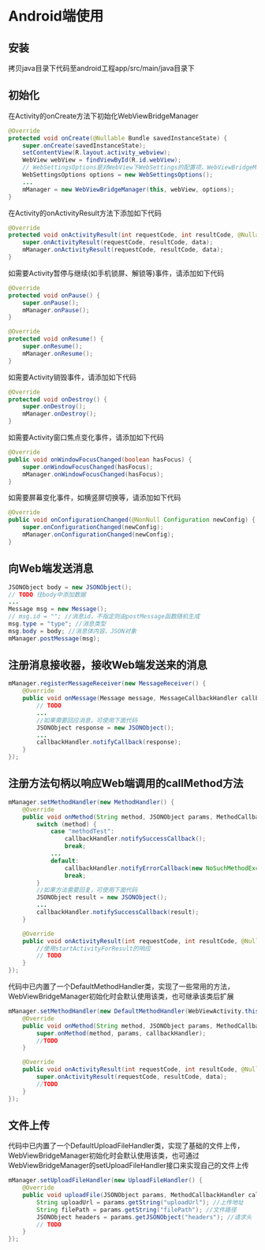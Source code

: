 # Android端使用

## 安装

拷贝java目录下代码至android工程app/src/main/java目录下

## 初始化

在Activity的onCreate方法下初始化WebViewBridgeManager

```java
@Override
protected void onCreate(@Nullable Bundle savedInstanceState) {
    super.onCreate(savedInstanceState);
    setContentView(R.layout.activity_webview);
    WebView webView = findViewById(R.id.webView);
    // WebSettingsOptions是对WebView下WebSettings的配置项，WebViewBridgeManager会按照WebSettingsOptions中的参数配置设置WebSettings
    WebSettingsOptions options = new WebSettingsOptions();
    ...
    mManager = new WebViewBridgeManager(this, webView, options);
}
```

在Activity的onActivityResult方法下添加如下代码

```java
@Override
protected void onActivityResult(int requestCode, int resultCode, @Nullable Intent data) {
    super.onActivityResult(requestCode, resultCode, data);
    mManager.onActivityResult(requestCode, resultCode, data);
}
```

如需要Activity暂停与继续(如手机锁屏、解锁等)事件，请添加如下代码

```java
@Override
protected void onPause() {
    super.onPause();
    mManager.onPause();
}

@Override
protected void onResume() {
    super.onResume();
    mManager.onResume();
}
```

如需要Activity销毁事件，请添加如下代码

```java
@Override
protected void onDestroy() {
    super.onDestroy();
    mManager.onDestroy();
}
```

如需要Activity窗口焦点变化事件，请添加如下代码

```java
@Override
public void onWindowFocusChanged(boolean hasFocus) {
    super.onWindowFocusChanged(hasFocus);
    mManager.onWindowFocusChanged(hasFocus);
}
```

如需要屏幕变化事件，如横竖屏切换等，请添加如下代码

```java
@Override
public void onConfigurationChanged(@NonNull Configuration newConfig) {
    super.onConfigurationChanged(newConfig);
    mManager.onConfigurationChanged(newConfig);
}
```

## 向Web端发送消息

```java
JSONObject body = new JSONObject();
// TODO 往body中添加数据
...
Message msg = new Message();
// msg.id = ""; //消息id，不指定则由postMessage函数随机生成
msg.type = "type"; //消息类型
msg.body = body; //消息体内容，JSON对象
mManager.postMessage(msg);
```

## 注册消息接收器，接收Web端发送来的消息

```java
mManager.registerMessageReceiver(new MessageReceiver() {
    @Override
    public void onMessage(Message message, MessageCallbackHandler callbackHandler) {
        // TODO
        ...
        //如果需要回应消息，可使用下面代码
        JSONObject response = new JSONObject();
        ...
        callbackHandler.notifyCallback(response);
    }
});
```

## 注册方法句柄以响应Web端调用的callMethod方法

```java
mManager.setMethodHandler(new MethodHandler() {
    @Override
    public void onMethod(String method, JSONObject params, MethodCallbackHandler callbackHandler) {
        switch (method) {
            case "methodTest":
                callbackHandler.notifySuccessCallback();
                break;
            ...
            default:
                callbackHandler.notifyErrorCallback(new NoSuchMethodException("Not found the " + method + " method."));
                break;
        }
        //如果方法需要回复，可使用下面代码
        JSONObject result = new JSONObject();
        ...
        callbackHandler.notifySuccessCallback(result);
    }

    @Override
    public void onActivityResult(int requestCode, int resultCode, @Nullable Intent data) {
        //使用startActivityForResult的响应
        // TODO
    }
});
```

代码中已内置了一个DefaultMethodHandler类，实现了一些常用的方法，WebViewBridgeManager初始化时会默认使用该类，也可继承该类后扩展

```java
mManager.setMethodHandler(new DefaultMethodHandler(WebViewActivity.this){
    @Override
    public void onMethod(String method, JSONObject params, MethodCallbackHandler callbackHandler) {
        super.onMethod(method, params, callbackHandler);
        //TODO
    }

    @Override
    public void onActivityResult(int requestCode, int resultCode, @Nullable Intent data) {
        super.onActivityResult(requestCode, resultCode, data);
        //TODO
    }
});
```

## 文件上传

代码中已内置了一个DefaultUploadFileHandler类，实现了基础的文件上传，WebViewBridgeManager初始化时会默认使用该类，也可通过WebViewBridgeManager的setUploadFileHandler接口来实现自己的文件上传

```java
mManager.setUploadFileHandler(new UploadFileHandler() {
    @Override
    public void uploadFile(JSONObject params, MethodCallbackHandler callbackHandler) {
        String uploadUrl = params.getString("uploadUrl"); //上传地址
        String filePath = params.getString("filePath"); //文件路径
        JSONObject headers = params.getJSONObject("headers"); //请求头
        // TODO
    }
});
```
